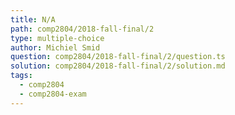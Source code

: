 ```yaml
---
title: N/A
path: comp2804/2018-fall-final/2
type: multiple-choice
author: Michiel Smid
question: comp2804/2018-fall-final/2/question.ts
solution: comp2804/2018-fall-final/2/solution.md
tags:
  - comp2804
  - comp2804-exam
---
```


